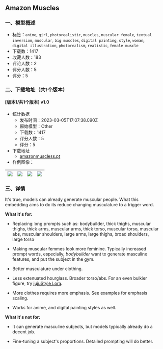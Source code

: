 ## Amazon Muscles
### 一、模型概述

- 标签：`anime`, `girl`, `photorealistic`, `muscles`, `muscular female`, `textual inversion`, `muscular`, `big muscles`, `digital painting`, `style`, `woman`, `digital illustration`, `photorealism`, `realistic`, `female muscle`
- 下载数：1417
- 收藏人数：183
- 评论人数：2
- 评分人数：5
- 评分：5

### 二、下载地址（共1个版本）

#### [版本1/共1个版本] v1.0

- 统计数据
  - 发布时间：2023-03-05T17:07:38.090Z
  - 原始模型：Other
  - 下载数：1417
  - 评分人数：5
  - 评分：5
- 下载地址
  - [amazonmuscless.pt](https://civitai.com/api/download/models/18726)
- 样例图像：

| <img src="https://image.civitai.com/xG1nkqKTMzGDvpLrqFT7WA/75e31913-a64d-4ec8-c11c-453e469ec500/width=450/194433.jpeg" /> | <img src="https://image.civitai.com/xG1nkqKTMzGDvpLrqFT7WA/de6ff87c-316a-4ae4-accb-5eeb6e544500/width=450/194432.jpeg" /> | <img src="https://image.civitai.com/xG1nkqKTMzGDvpLrqFT7WA/44717a93-75ef-4d46-03ff-47e2ffe43d00/width=450/194431.jpeg" /> | <img src="https://image.civitai.com/xG1nkqKTMzGDvpLrqFT7WA/d302f8d6-4fd9-463c-e4df-c261c2a80500/width=450/194430.jpeg" /> |
| ---- | ---- | ---- | ---- |


### 三、详情
<p>It's true, models can already generate muscular people. What this embedding aims to do its reduce changing musculature to a trigger word.</p><p></p><p><strong>What it's for:</strong></p><ul><li><p>Replacing long prompts such as: bodybuilder, thick thighs, muscular thighs, thick arms, muscular arms, thick torso, muscular torso, muscular abs, muscular shoulders, large arms, large thighs, broad shoulders, large torso</p></li><li><p>Making muscular femmes look more feminine. Typically increased prompt words, especially, <em>bodybuilder</em> want to generate masculine features, and put the subject in the gym.</p></li><li><p>Better musculature under clothing.</p></li><li><p>Less extenuated hourglass. Broader torso/abs. For an even bulkier figure, try <a target="_blank" rel="ugc" href="https://civitai.com/models/10302/jujunaught-style-lora">jujuStyle Lora</a>.</p></li><li><p>More clothes requires more emphasis. See examples for emphasis scaling.</p></li><li><p>Works for anime, and digital painting styles as well.</p></li></ul><p><strong>What it's not for:</strong></p><ul><li><p>It can generate masculine subjects, but models typically already do a decent job.</p></li><li><p>Fine-tuning a subject's proportions. Detailed prompting will do better.</p><p></p></li></ul>